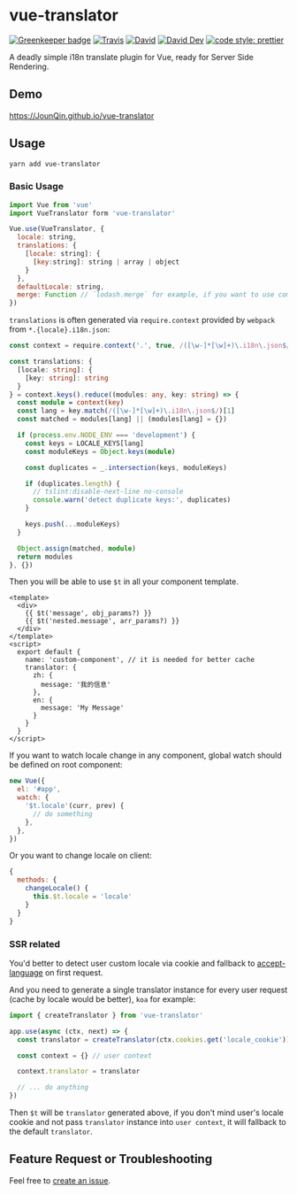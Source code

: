 # vue-translator

[![Greenkeeper badge](https://badges.greenkeeper.io/JounQin/vue-translator.svg)](https://greenkeeper.io/)
[![Travis](https://img.shields.io/travis/JounQin/vue-translator.svg)](https://travis-ci.org/JounQin/vue-translator)
[![David](https://img.shields.io/david/JounQin/vue-translator.svg)](https://david-dm.org/JounQin/vue-translator)
[![David Dev](https://img.shields.io/david/dev/JounQin/vue-translator.svg)](https://david-dm.org/JounQin/vue-translator?type=dev)
[![code style: prettier](https://img.shields.io/badge/code_style-prettier-ff69b4.svg?style=flat-square)](https://github.com/prettier/prettier)

A deadly simple i18n translate plugin for Vue, ready for Server Side Rendering.

## Demo

https://JounQin.github.io/vue-translator

## Usage

```bash
yarn add vue-translator
```

### Basic Usage

```js
import Vue from 'vue'
import VueTranslator form 'vue-translator'

Vue.use(VueTranslator, {
  locale: string,
  translations: {
    [locale: string]: {
      [key:string]: string | array | object
    }
  },
  defaultLocale: string,
  merge: Function // `lodash.merge` for example, if you want to use component translator you must pass it
})
```

`translations` is often generated via `require.context` provided by `webpack` from `*.{locale}.i18n.json`:

```ts
const context = require.context('.', true, /([\w-]*[\w]+)\.i18n\.json$/)

const translations: {
  [locale: string]: {
    [key: string]: string
  }
} = context.keys().reduce((modules: any, key: string) => {
  const module = context(key)
  const lang = key.match(/([\w-]*[\w]+)\.i18n\.json$/)[1]
  const matched = modules[lang] || (modules[lang] = {})

  if (process.env.NODE_ENV === 'development') {
    const keys = LOCALE_KEYS[lang]
    const moduleKeys = Object.keys(module)

    const duplicates = _.intersection(keys, moduleKeys)

    if (duplicates.length) {
      // tslint:disable-next-line no-console
      console.warn('detect duplicate keys:', duplicates)
    }

    keys.push(...moduleKeys)
  }

  Object.assign(matched, module)
  return modules
}, {})
```

Then you will be able to use `$t` in all your component template.

```vue
<template>
  <div>
    {{ $t('message', obj_params?) }}
    {{ $t('nested.message', arr_params?) }}
  </div>
</template>
<script>
  export default {
    name: 'custom-component', // it is needed for better cache
    translator: {
      zh: {
        message: '我的信息'
      },
      en: {
        message: 'My Message'
      }
    }
  }
</script>
```

If you want to watch locale change in any component, global watch should be defined on root component:

```js
new Vue({
  el: '#app',
  watch: {
    '$t.locale'(curr, prev) {
      // do something
    },
  },
})
```

Or you want to change locale on client:

```js
{
  methods: {
    changeLocale() {
      this.$t.locale = 'locale'
    }
  }
}
```

### SSR related

You'd better to detect user custom locale via cookie and fallback to [accept-language](https://github.com/tinganho/node-accept-language) on first request.

And you need to generate a single translator instance for every user request (cache by locale would be better), `koa` for example:

```js
import { createTranslator } from 'vue-translator'

app.use(async (ctx, next) => {
  const translator = createTranslator(ctx.cookies.get('locale_cookie'))

  const context = {} // user context

  context.translator = translator

  // ... do anything
})
```

Then `$t` will be `translator` generated above, if you don't mind user's locale cookie and not pass `translator` instance into `user context`, it will fallback to the default `translator`.

## Feature Request or Troubleshooting

Feel free to [create an issue](https://github.com/JounQin/vue-translator/issues/new).
